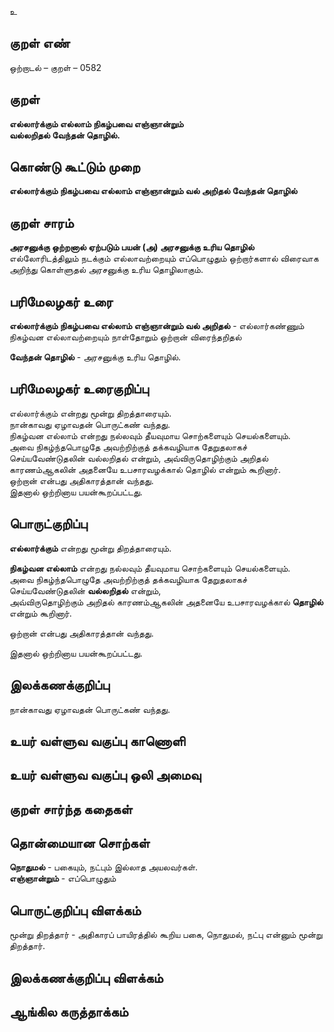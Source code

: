 உ

## குறள் எண் 

ஒற்றாடல்  – குறள் – 0582  

## குறள் 

**எல்லார்க்கும் எல்லாம் நிகழ்பவை எஞ்ஞான்றும்  
வல்லறிதல் வேந்தன் தொழில்.**  

## கொண்டு கூட்டும் முறை

**எல்லார்க்கும் நிகழ்பவை எல்லாம் எஞ்ஞான்றும் வல் அறிதல் வேந்தன் தொழில்**

## குறள் சாரம் 

**அரசனுக்கு ஒற்றனால் ஏற்படும் பயன் (அ) அரசனுக்கு உரிய தொழில்**  
எல்லோரிடத்திலும் நடக்கும் எல்லாவற்றையும் எப்பொழுதும் ஒற்றார்களால் விரைவாக அறிந்து கொள்ளுதல் அரசனுக்கு உரிய தொழிலாகும்.  

## பரிமேலழகர் உரை

**எல்லார்க்கும் நிகழ்பவை எல்லாம் எஞ்ஞான்றும் வல் அறிதல்** - எல்லார்கண்ணும் நிகழ்வன எல்லாவற்றையும் நாள்தோறும் ஒற்றான் விரைந்தறிதல்  

**வேந்தன் தொழில்** - அரசனுக்கு உரிய தொழில். 

## பரிமேலழகர் உரைகுறிப்பு   

எல்லார்க்கும் என்றது மூன்று திறத்தாரையும்.  
நான்காவது ஏழாவதன் பொருட்கண் வந்தது.  
நிகழ்வன எல்லாம் என்றது நல்லவும் தீயவுமாய சொற்களையும் செயல்களையும்.  
அவை நிகழ்ந்தபொழுதே அவற்றிற்குத் தக்கவழியாக தேறுதலாகச் செய்யவேண்டுதலின் வல்லறிதல் என்றும், அவ்விருதொழிற்கும் அறிதல் காரணம்ஆகலின் அதனையே உபசாரவழக்கால் தொழில் என்றும் கூறினார்.   
ஒற்றான் என்பது அதிகாரத்தான் வந்தது.  
இதனால் ஒற்றினாய பயன்கூறப்பட்டது.     

## பொருட்குறிப்பு 

**எல்லார்க்கும்** என்றது மூன்று திறத்தாரையும்.  
 
**நிகழ்வன எல்லாம்** என்றது நல்லவும் தீயவுமாய சொற்களையும் செயல்களையும்.  
அவை நிகழ்ந்தபொழுதே அவற்றிற்குத் தக்கவழியாக தேறுதலாகச் செய்யவேண்டுதலின் **வல்லறிதல்** என்றும்,   
அவ்விருதொழிற்கும் அறிதல் காரணம்ஆகலின் அதனையே உபசாரவழக்கால் **தொழில்** என்றும் கூறினார்.     

ஒற்றான் என்பது அதிகாரத்தான் வந்தது.    

இதனால் ஒற்றினாய பயன்கூறப்பட்டது.    

## இலக்கணக்குறிப்பு  

நான்காவது ஏழாவதன் பொருட்கண் வந்தது.   

## உயர் வள்ளுவ வகுப்பு காணொளி


## உயர் வள்ளுவ வகுப்பு ஒலி அமைவு 

 
## குறள் சார்ந்த கதைகள் 


## தொன்மையான சொற்கள்

**நொதுமல்** - பகையும், நட்பும் இல்லாத அயலவர்கள்.    
**எஞ்ஞான்றும்** - எப்பொழுதும் 

## பொருட்குறிப்பு விளக்கம்

மூன்று திறத்தார் - அதிகாரப் பாயிரத்தில் கூறிய பகை, நொதுமல், நட்பு என்னும் மூன்று திறத்தார்.  

## இலக்கணக்குறிப்பு விளக்கம்


## ஆங்கில கருத்தாக்கம் 


